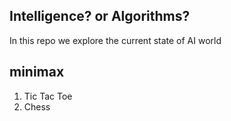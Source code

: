 ## Intelligence? or Algorithms?

In this repo we explore the current state of AI world

minimax
---
1. Tic Tac Toe
1. Chess
